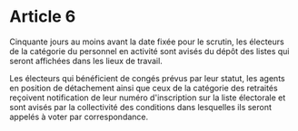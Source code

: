 # Article 6

Cinquante jours au moins avant la date fixée pour le scrutin, les électeurs de la catégorie du personnel en activité sont avisés du dépôt des listes qui seront affichées dans les lieux de travail.

Les électeurs qui bénéficient de congés prévus par leur statut, les agents en position de détachement ainsi que ceux de la catégorie des retraités reçoivent notification de leur numéro d'inscription sur la liste électorale et sont avisés par la collectivité des conditions dans lesquelles ils seront appelés à voter par correspondance.
